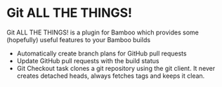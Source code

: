 # Git ALL THE THINGS!

Git ALL THE THINGS! is a plugin for Bamboo which provides some (hopefully) useful features to your Bamboo builds

* Automatically create branch plans for GitHub pull requests
* Update GitHub pull requests with the build status
* Git Checkout task clones a git repository using the git client. It never creates detached heads, always fetches tags and keeps it clean.
